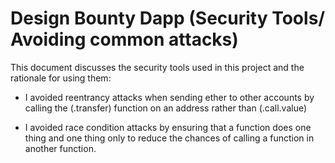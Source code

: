 # Design Bounty Dapp (Security Tools/ Avoiding common attacks)
This document discusses the security tools used in this project and the rationale
for using them:

- I avoided reentrancy attacks when sending ether to other accounts by calling 
    the (.transfer) function on an address rather than (.call.value)

- I avoided race condition attacks by ensuring that a function does one thing and one
    thing only to reduce the chances of calling a function in another function.